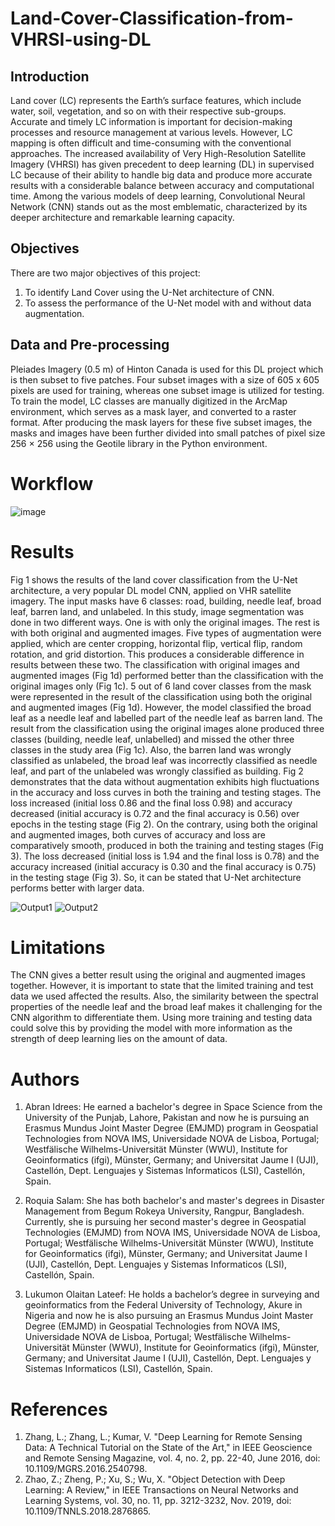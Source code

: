 # Land-Cover-Classification-from-VHRSI-using-DL
## Introduction
Land cover (LC) represents the Earth’s surface features, which include water, soil, vegetation, and so on with their respective sub-groups. Accurate and timely LC
information is important for decision-making processes and resource management at various levels. However, LC mapping is often difficult and time-consuming with
the conventional approaches. The increased availability of Very High-Resolution Satellite Imagery (VHRSI) has given precedent to deep learning (DL) in
supervised LC because of their ability to handle big data and produce more accurate results with a considerable balance between accuracy and computational time.
Among the various models of deep learning, Convolutional Neural Network (CNN) stands out as the most emblematic, characterized by its deeper architecture and remarkable learning capacity.

## Objectives
There are two major objectives of this project:
1. To identify Land Cover using the U-Net architecture​ of CNN.
2. To assess the performance of the U-Net model with and without data augmentation.

## Data and Pre-processing
Pleiades Imagery (0.5 m) of Hinton Canada is used for this DL project which is then subset to five patches. Four subset images with a size of 605 x 605 pixels are used for training, whereas one subset image is utilized for testing. To train the model, LC classes are manually digitized in the ArcMap environment, which serves as a mask layer, and converted to a raster format. After producing the mask layers for these five subset images, the masks and images have been further divided into small patches of pixel size 256 × 256 using the Geotile library in the Python environment.

# Workflow
![image](https://github.com/Abranidrees/Land-Cover-Classification-from-VHRSI-using-DL/assets/126249551/99dffb67-8908-4aa9-8287-b2a8523ad390)

# Results
Fig 1 shows the results of the land cover classification from the U-Net architecture, a very popular DL model CNN, applied on VHR satellite imagery. The input masks have 6 classes: road, building, needle leaf, broad leaf, barren land, and unlabeled. In this study, image segmentation was done in two different ways. One is with only the original images. The rest is with both original and augmented images. Five types of augmentation were applied, which are center cropping, horizontal flip, vertical flip, random rotation, and grid distortion. This produces a considerable difference in results between these two. The classification with original images and augmented images (Fig 1d) performed better than the classification with the original images only (Fig 1c). 5 out of 6 land cover classes from the mask were represented in the result of the classification using both the original and augmented images (Fig 1d). However, the model classified the broad leaf as a needle leaf and labelled part of the needle leaf as barren land. The result from the classification using the original images alone produced three classes (building, needle leaf, unlabelled) and missed the other three classes in the study area (Fig 1c). Also, the barren land was wrongly classified as unlabeled, the broad leaf was incorrectly classified as needle leaf, and part of the unlabeled was wrongly classified as building. Fig 2 demonstrates that the data without augmentation exhibits high fluctuations in the accuracy and loss curves in both the training and testing stages. The loss increased (initial loss 0.86 and the final loss 0.98) and accuracy decreased (initial accuracy is 0.72 and the final accuracy is 0.56) over epochs in the testing stage (Fig 2). On the contrary, using both the original and augmented images, both curves of accuracy and loss are comparatively smooth, produced in both the training and testing stages (Fig 3). The loss decreased (initial loss is 1.94 and the final loss is 0.78) and the accuracy increased (initial accuracy is 0.30 and the final accuracy is 0.75) in the testing stage (Fig 3). So, it can be stated that U-Net architecture performs better with larger data.

![Output1](https://github.com/Abranidrees/Land-Cover-Classification-from-VHRSI-using-DL/assets/126249551/1b1f80bb-a3a9-4a17-a305-27a68890bd72)
![Output2](https://github.com/Abranidrees/Land-Cover-Classification-from-VHRSI-using-DL/assets/126249551/b45770db-a2f9-4758-84c5-00db90856a55)

# Limitations
The CNN gives a better result using the original and augmented images together. However, it is important to state that the limited training and test data we used affected the results. Also, the similarity between the spectral properties of the needle leaf and the broad leaf makes it challenging for the CNN algorithm to differentiate them. Using more training and testing data could solve this by providing the model with more information as the strength of deep learning lies on the amount of data.


# Authors
1. Abran Idrees: He earned a bachelor's degree in Space Science from the University of the Punjab, Lahore, Pakistan and now he is pursuing an Erasmus Mundus Joint Master Degree (EMJMD) program in Geospatial Technologies from NOVA IMS, Universidade NOVA de Lisboa, Portugal; Westfälische Wilhelms-Universität Münster (WWU), Institute for Geoinformatics (ifgi), Münster, Germany; and Universitat Jaume I (UJI), Castellón, Dept. Lenguajes y Sistemas Informaticos (LSI), Castellón, Spain.

2. Roquia Salam: She has both bachelor's and master's degrees in Disaster Management from Begum Rokeya University, Rangpur, Bangladesh. Currently, she is pursuing her second master's degree in Geospatial Technologies (EMJMD) from NOVA IMS, Universidade NOVA de Lisboa, Portugal; Westfälische Wilhelms-Universität Münster (WWU), Institute for Geoinformatics (ifgi), Münster, Germany; and Universitat Jaume I (UJI), Castellón, Dept. Lenguajes y Sistemas Informaticos (LSI), Castellón, Spain. 

3. Lukumon Olaitan Lateef: He holds a bachelor’s degree in surveying and geoinformatics from the Federal University of Technology, Akure in Nigeria and now he is also pursuing an Erasmus Mundus Joint Master Degree (EMJMD) in Geospatial Technologies from NOVA IMS, Universidade NOVA de Lisboa, Portugal; Westfälische Wilhelms-Universität Münster (WWU), Institute for Geoinformatics (ifgi), Münster, Germany; and Universitat Jaume I (UJI), Castellón, Dept. Lenguajes y Sistemas Informaticos (LSI), Castellón, Spain.

# References
1. Zhang, L.; Zhang, L.; Kumar, V. "Deep Learning for Remote Sensing Data: A Technical Tutorial on the State of the Art," in IEEE Geoscience and Remote Sensing Magazine, vol. 4, no. 2, pp. 22-40, June 2016, doi: 10.1109/MGRS.2016.2540798.
2. Zhao, Z.; Zheng, P.; Xu, S.; Wu, X. "Object Detection with Deep Learning: A Review," in IEEE Transactions on Neural Networks and Learning Systems, vol. 30, no. 11, pp. 3212-3232, Nov. 2019, doi: 10.1109/TNNLS.2018.2876865.





